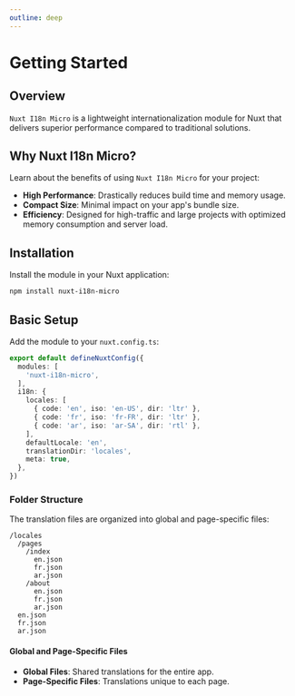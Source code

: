```yaml
---
outline: deep
---
```


# Getting Started

## Overview

`Nuxt I18n Micro` is a lightweight internationalization module for Nuxt that delivers superior performance compared to traditional solutions.

## Why Nuxt I18n Micro?

Learn about the benefits of using `Nuxt I18n Micro` for your project:

- **High Performance**: Drastically reduces build time and memory usage.
- **Compact Size**: Minimal impact on your app's bundle size.
- **Efficiency**: Designed for high-traffic and large projects with optimized memory consumption and server load.

## Installation

Install the module in your Nuxt application:

```bash
npm install nuxt-i18n-micro
```

## Basic Setup

Add the module to your `nuxt.config.ts`:

```typescript
export default defineNuxtConfig({
  modules: [
    'nuxt-i18n-micro',
  ],
  i18n: {
    locales: [
      { code: 'en', iso: 'en-US', dir: 'ltr' },
      { code: 'fr', iso: 'fr-FR', dir: 'ltr' },
      { code: 'ar', iso: 'ar-SA', dir: 'rtl' },
    ],
    defaultLocale: 'en',
    translationDir: 'locales',
    meta: true,
  },
})
```

### Folder Structure

The translation files are organized into global and page-specific files:

```
/locales
  /pages
    /index
      en.json
      fr.json
      ar.json
    /about
      en.json
      fr.json
      ar.json
  en.json
  fr.json
  ar.json
```

#### Global and Page-Specific Files

- **Global Files**: Shared translations for the entire app.
- **Page-Specific Files**: Translations unique to each page.
